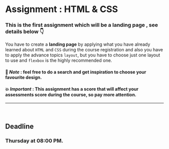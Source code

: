 
# Assignment : HTML & CSS

### This is the first assignment which will be a landing page , see details below 👇

You have to create a **landing page** by applying what you have already learned about `HTML` and `CSS` during the course registration and also you have to apply the advance topics `layout`, but you have to choose just one layout to use and `flexbox` is the highly recommended one.  

#### 👀 *Note* : feel free to do a search and get inspiration to choose your favourite design.

#### 💥 *Important* : This assignment has a score that will affect your assessments score during the course, so pay more attention.



<hr />
<br>

## Deadline

### Thursday at 08:00 PM.
 